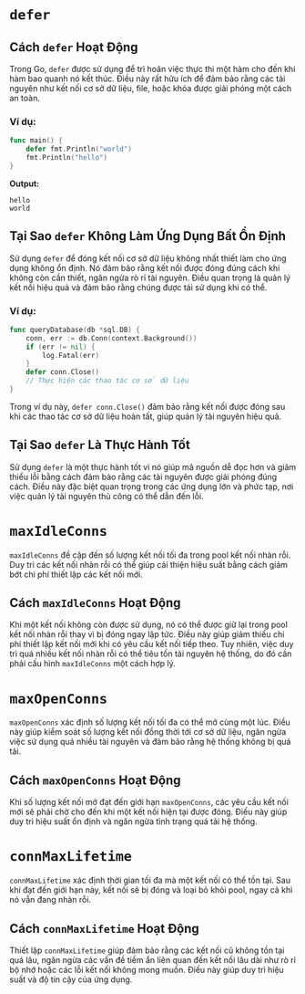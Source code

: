 # `defer`

## Cách `defer` Hoạt Động

Trong Go, `defer` được sử dụng để trì hoãn việc thực thi một hàm cho đến khi hàm bao quanh nó kết thúc. Điều này rất hữu ích để đảm bảo rằng các tài nguyên như kết nối cơ sở dữ liệu, file, hoặc khóa được giải phóng một cách an toàn.

### Ví dụ:

```go
func main() {
    defer fmt.Println("world")
    fmt.Println("hello")
}
```

**Output:**

```
hello
world
```

## Tại Sao `defer` Không Làm Ứng Dụng Bất Ổn Định

Sử dụng `defer` để đóng kết nối cơ sở dữ liệu không nhất thiết làm cho ứng dụng không ổn định. Nó đảm bảo rằng kết nối được đóng đúng cách khi không còn cần thiết, ngăn ngừa rò rỉ tài nguyên. Điều quan trọng là quản lý kết nối hiệu quả và đảm bảo rằng chúng được tái sử dụng khi có thể.

### Ví dụ:

```go
func queryDatabase(db *sql.DB) {
    conn, err := db.Conn(context.Background())
    if (err != nil) {
        log.Fatal(err)
    }
    defer conn.Close()
    // Thực hiện các thao tác cơ sở dữ liệu
}
```

Trong ví dụ này, `defer conn.Close()` đảm bảo rằng kết nối được đóng sau khi các thao tác cơ sở dữ liệu hoàn tất, giúp quản lý tài nguyên hiệu quả.

## Tại Sao `defer` Là Thực Hành Tốt

Sử dụng `defer` là một thực hành tốt vì nó giúp mã nguồn dễ đọc hơn và giảm thiểu lỗi bằng cách đảm bảo rằng các tài nguyên được giải phóng đúng cách. Điều này đặc biệt quan trọng trong các ứng dụng lớn và phức tạp, nơi việc quản lý tài nguyên thủ công có thể dẫn đến lỗi.

# `maxIdleConns`

`maxIdleConns` đề cập đến số lượng kết nối tối đa trong pool kết nối nhàn rỗi. Duy trì các kết nối nhàn rỗi có thể giúp cải thiện hiệu suất bằng cách giảm bớt chi phí thiết lập các kết nối mới.

## Cách `maxIdleConns` Hoạt Động

Khi một kết nối không còn được sử dụng, nó có thể được giữ lại trong pool kết nối nhàn rỗi thay vì bị đóng ngay lập tức. Điều này giúp giảm thiểu chi phí thiết lập kết nối mới khi có yêu cầu kết nối tiếp theo. Tuy nhiên, việc duy trì quá nhiều kết nối nhàn rỗi có thể tiêu tốn tài nguyên hệ thống, do đó cần phải cấu hình `maxIdleConns` một cách hợp lý.

# `maxOpenConns`

`maxOpenConns` xác định số lượng kết nối tối đa có thể mở cùng một lúc. Điều này giúp kiểm soát số lượng kết nối đồng thời tới cơ sở dữ liệu, ngăn ngừa việc sử dụng quá nhiều tài nguyên và đảm bảo rằng hệ thống không bị quá tải.

## Cách `maxOpenConns` Hoạt Động

Khi số lượng kết nối mở đạt đến giới hạn `maxOpenConns`, các yêu cầu kết nối mới sẽ phải chờ cho đến khi một kết nối hiện tại được đóng. Điều này giúp duy trì hiệu suất ổn định và ngăn ngừa tình trạng quá tải hệ thống.

# `connMaxLifetime`

`connMaxLifetime` xác định thời gian tối đa mà một kết nối có thể tồn tại. Sau khi đạt đến giới hạn này, kết nối sẽ bị đóng và loại bỏ khỏi pool, ngay cả khi nó vẫn đang nhàn rỗi.

## Cách `connMaxLifetime` Hoạt Động

Thiết lập `connMaxLifetime` giúp đảm bảo rằng các kết nối cũ không tồn tại quá lâu, ngăn ngừa các vấn đề tiềm ẩn liên quan đến kết nối lâu dài như rò rỉ bộ nhớ hoặc các lỗi kết nối không mong muốn. Điều này giúp duy trì hiệu suất và độ tin cậy của ứng dụng.
